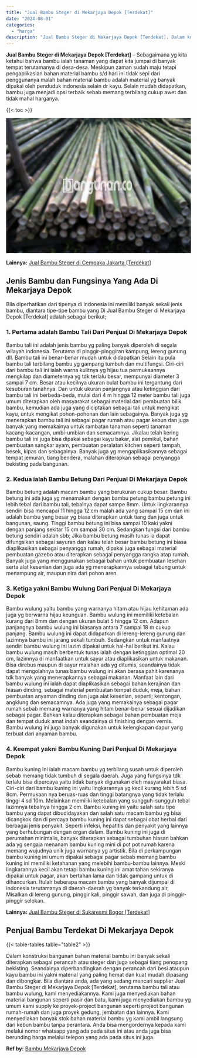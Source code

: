 ```yaml
---
title: "Jual Bambu Steger di Mekarjaya Depok [Terdekat]"
date: "2024-08-01"
categories: 
  - "harga"
description: "Jual Bambu Steger di Mekarjaya Depok [Terdekat]. Dalam konstruksi bangunan bahan material bambu ini banyak sekali diterapkan sebagai perancah atau steger dan..."
---
```


**Jual Bambu Steger di Mekarjaya Depok \[Terdekat\]** – Sebagaimana yg kita ketahui bahwa bambu ialah tanaman yang dapat kita jumpai di banyak tempat terutamanya di desa-desa. Meskipun zaman sudah maju tetapi pengaplikasian bahan material bambu s/d hari ini tidak sepi dari penggunanya malah bahan material bambu adalah material yg banyak dipakai oleh penduduk indonesia selain dr kayu. Selain mudah didapatkan, bambu juga menjadi opsi terbaik sebab memang terbilang cukup awet dan tidak mahal harganya.

{{< toc >}}

![Jual Bambu Steger di Mekarjaya Depok [Terdekat]](/images/jual-bambu-tali-24.png)

**Lainnya:** [Jual Bambu Steger di Cempaka Jakarta \[Terdekat\]](https://bambu.bangunan.co/jual-bambu-steger-di-cempaka-jakarta-terdekat/)

## Jenis Bambu dan Fungsinya Yang Ada Di Mekarjaya Depok

Bila diperhatikan dari tipenya di indonesia ini memiliki banyak sekali jenis bambu, diantara tipe-tipe bambu yang Di Jual Bambu Steger di Mekarjaya Depok \[Terdekat\] adalah sebagai berikut;

### 1\. Pertama adalah Bambu Tali Dari Penjual Di Mekarjaya Depok

Bambu tali ini adalah jenis bambu yg paling banyak diperoleh di segala wilayah indonesia. Terutama di pinggir-pinggiran kampung, lereng gunung dll. Bambu tali ini benar-benar mudah untuk didapatkan Selain itu pula bambu tali terbilang bambu yg gampang tumbuh dan multifungsi. Ciri-ciri dari bambu tali ini ialah warna kulitnya yg hijau tua permukaannya mengkilap dan diameternya yg tdk terlalu besar, mempunyai diameter 3 sampai 7 cm. Besar atau kecilnya ukuran bulat bambu ini tergantung dari kesuburan tanahnya. Dan untuk ukuran panjangnya atau ketinggian dari bambu tali ini berbeda-beda, mulai dari 4 m hingga 12 meter bambu tali juga umum diterapkan oleh masyarakat sebagai material dari pembuatan bilik bambu, kemudian ada juga yang diciptakan sebagai tali untuk mengikat kayu, untuk mengikat pohon-pohonan dan lain sebagainya. Banyak juga yg menerapkan bambu tali ini sebagai pagar rumah atau pagar kebun dan juga banyak yang memakainya untuk rambatan tanaman seperti tanaman kacang-kacangan, umbi-umbian dan semacamnya. Jikalau telah kering bambu tali ini juga bisa dipakai sebagai kayu bakar, alat pemikul, bahan pembuatan sangkar ayam, pembuatan peralatan kitchen seperti tampah, besek, kipas dan sebagainya. Banyak juga yg mengaplikasikannya sebagai tempat jemuran, tiang bendera, malahan diterapkan sebagai penyangga bekisting pada bangunan.

### 2\. Kedua ialah Bambu Betung Dari Penjual Di Mekarjaya Depok

Bambu betung adalah macam bambu yang berukuran cukup besar. Bambu betung ini ada juga yg menamakan dengan bambu petung bambu petung ini lebih tebal dari bambu tali, tebalnya dapat sampe 8mm. Untuk lingkarannya sendiri bisa mencapai 11 hingga 12 cm malah ada yang sampai 15 cm dan ini adalah bambu yang besar yg biasa diterapkan untuk tiang dan juga untuk bangunan, saung. Tinggi bambu betung ini bisa sampai 10 kaki yakni dengan panjang sekitar 15 cm sampai 30 cm. Sedangkan fungsi dari bambu betung sendiri adalah sbb; Jika bambu betung masih tunas ia dapat difungsikan sebagai sayuran dan kalau telah besar bambu betung ini biasa diaplikasikan sebagai penyangga rumah, dipakai juga sebagai material pembuatan gazebo atau diterapkan sebagai penyangga rangka atap rumah. Banyak juga yang menggunakan sebagai bahan untuk pembuatan lesehan serta alat kesenian dan juga ada yg menerapkannya sebagai tabung untuk menampung air, maupun nira dari pohon aren.

### 3\. Ketiga yakni Bambu Wulung Dari Penjual Di Mekarjaya Depok

Bambu wulung yaitu bambu yang warnanya hitam atau hijau kehitaman ada juga yg berwarna hijau keunguan. Bambu wulung ini memiliki ketebalan kurang dari 8mm dan dengan ukuran bulat 5 hingga 12 cm. Adapun panjangnya bambu wulung ini biasanya antara 7 sampai 18 m cukup panjang. Bambu wulung ini dapat didapatkan di lereng-lereng gunung dan lazimnya bambu ini jarang sekali tumbuh. Sedangkan untuk manfaatnya sendiri bambu wulung ini lazim dipakai untuk hal-hal berikut ini. Kalau bambu wulung masih berbentuk tunas ialah dengan ketinggian optimal 20 cm, lazimnya di manfaatkan untuk sayur atau diaplikasikan untuk makanan. Bisa direbus maupun di sayur malahan ada yg ditumis, seandainya tidak dapat mengolahnya tunas bambu wulung ini akan berasa pahit karenanya tdk banyak yang menerapkannya sebagai makanan. Manfaat lain dari bambu wulung ini ialah dapat diaplikasikan sebagai bahan kerajinan dan hiasan dinding, sebagai material pembuatan tempat duduk, meja, bahan pembuatan anyaman dinding dan juga alat kesenian, seperti; kentongan, angklung dan semacamnya. Ada juga yang memakainya sebagai pagar rumah sebab memang warnanya yang hitam benar-benar sesuai dijadikan sebagai pagar. Bahkan kalau diterapkan sebagai bahan pembuatan meja dan tempat duduk amat indah seandainya di finishing dengan vernis. Bambu wulung ini juga banyak digunakan untuk kelengkapan dapur yang terbuat dari anyaman bambu.

### 4\. Keempat yakni Bambu Kuning Dari Penjual Di Mekarjaya Depok

Bambu kuning ini ialah macam bambu yg terbilang susah untuk diperoleh sebab memang tidak tumbuh di segala daerah. Juga yang fungsinya tdk terlalu bisa dipercaya yaitu tidak banyak digunakan oleh masyarakat biasa. Ciri-ciri dari bambu kuning ini yaitu lingkarannya yg kecil kurang lebih 5 sd 8cm. Permukaan nya beruas-ruas dan tinggi batangnya yang tidak terlalu tinggi 4 sd 10m. Melainkan memiliki ketebalan yang sungguh-sungguh tebal lazimnya tebalnya hingga 2 cm. Bambu kuning ini yaitu salah satu tipe bambu yang dapat dibudidayakan dan salah satu macam bambu yg bisa dicangkok dan di percaya bambu kuning ini dapat sebagai obat herbal dari berbagai jenis penyakit. Seperti infeksi, hepatitis dan penyakit yang lainnya yang berhubungan dengan organ dalam. Bambu kuning ini juga di perumahan minimalis, banyak diterapkan sebagai tumbuhan hiasan bahkan ada yg sengaja menanam bambu kuning mini di pot pot rumah karena memang wujudnya unik juga warnanya yg artistik. Bila di perkampungan bambu kuning ini umum dipakai sebagai pagar sebab memang bambu kuning ini memiliki ketahanan yang melebihi bambu-bambu lainnya. Meski lingkarannya kecil akan tetapi bambu kuning ini amat tahan sekiranya dipakai untuk pagar, akan bertahan lama dan tidak gampang untuk di dihancurkan. Itulah beberapa macam bambu yang banyak dijumpai di indonesia terutamanya di daerah-daerah yg banyak terkandung air, Misalkan di lereng gunung, pinggir kali, pinggir sawah, dan juga di pinggir-pinggir selokan.

**Lainnya:** [Jual Bambu Steger di Sukaresmi Bogor \[Terdekat\]](https://bambu.bangunan.co/jual-bambu-steger-di-sukaresmi-bogor-terdekat/)

## Penjual Bambu Terdekat Di Mekarjaya Depok

{{< table-tables table="table2" >}}

Dalam konstruksi bangunan bahan material bambu ini banyak sekali diterapkan sebagai perancah atau steger dan juga sebagai tiang penopang bekisting. Seandainya diperbandingkan dengan perancah dari besi ataupun kayu bambu ini yakni material yang paling hemat dan kuat mudah dipasang dan dibongkar. Bila diantara anda, ada yang sedang mencari supplier Jual Bambu Steger di Mekarjaya Depok \[Terdekat\], terutama bambu tali atau bambu wulung, kami menyediakannya. Kami juga menyediakan bahan material bangunan seperti pasir dan batu, kami juga menyediakan bambu yg umum kami supply ke proyek-project bangunan seperti project bangunan rumah-rumah dan juga proyek gedung, jembatan dan lainnya. Kami menyediakan banyak stok bahan material bambu yg kami ambil langsung dari kebun bambu tanpa perantara. Anda bisa mengordernya kepada kami melalui nomor whatsapp yang ada pada situs ini atau anda juga bisa berunding harga melalui telepon yang ada pada situs ini juga.

**Ref by:** [Bambu Mekarjaya Depok](https://id.wikipedia.org/wiki/Bambu)

